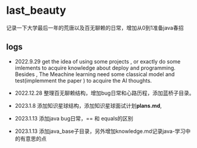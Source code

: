 # last_beauty
记录一下大学最后一年的荒唐以及百无聊赖的日常，增加从0到1准备java春招

## logs

- 2022.9.29 get the idea of using some projects , or exactly do some imlements to acquire knowledge about deploy and programming.  Besides , The Meachine learning need some classical model and test(implemment the paper ) to acquire the AI thoughts.

- 2022.12.28 整理百无聊赖结构，增加bug日常和心路历程，添加蓝桥子目录。


- 2023.1.8 添加知识星球结构，添加知识星球面试计划**plans.md**, 

- 2023.1.13 添加java bug日常，== 和 equals的区别

- 2023.1.13 添加java_base子目录，另外增加knowledge.md记录java-学习中的有意思的点